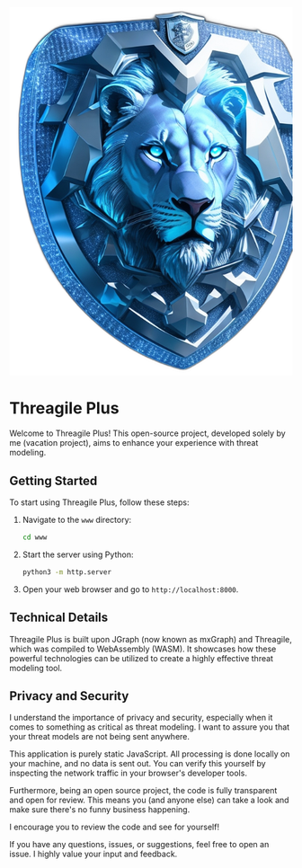![Threagile Plus Logo](./www/images/logo.png)

# Threagile Plus

Welcome to Threagile Plus! This open-source project, developed solely by me (vacation project), aims to enhance your experience with threat modeling.

## Getting Started

To start using Threagile Plus, follow these steps:

1. Navigate to the `www` directory:
    ```bash
    cd www
    ```
2. Start the server using Python:
    ```bash
    python3 -m http.server
    ```
3. Open your web browser and go to `http://localhost:8000`.

## Technical Details

Threagile Plus is built upon JGraph (now known as mxGraph) and Threagile, which was compiled to WebAssembly (WASM). It showcases how these powerful technologies can be utilized to create a highly effective threat modeling tool.

## Privacy and Security

I understand the importance of privacy and security, especially when it comes to something as critical as threat modeling. I want to assure you that your threat models are not being sent anywhere. 

This application is purely static JavaScript. All processing is done locally on your machine, and no data is sent out. You can verify this yourself by inspecting the network traffic in your browser's developer tools.

Furthermore, being an open source project, the code is fully transparent and open for review. This means you (and anyone else) can take a look and make sure there's no funny business happening. 

I encourage you to review the code and see for yourself! 

If you have any questions, issues, or suggestions, feel free to open an issue. I highly value your input and feedback.
